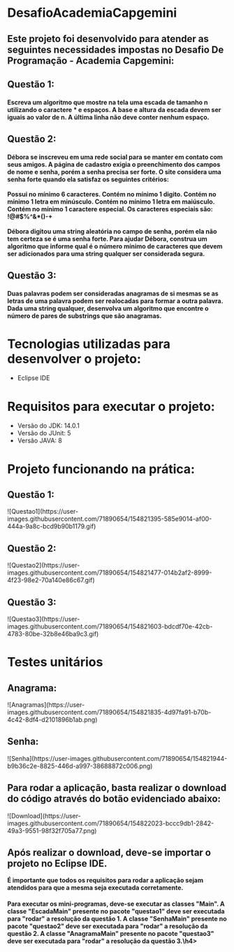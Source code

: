 # DesafioAcademiaCapgemini
 
<h2> Este projeto foi desenvolvido para atender as seguintes necessidades impostas no Desafio De Programação - Academia Capgemini: </h2>

<h2> Questão 1: </h2>
<h4> Escreva um algoritmo que mostre na tela uma escada de tamanho n utilizando o caractere * e espaços. A base e altura da escada devem ser iguais ao valor de n. A última linha não deve conter nenhum espaço. </h4>

<h2> Questão 2: </h2>
<h4> Débora se inscreveu em uma rede social para se manter em contato com seus amigos. A página de cadastro exigia o preenchimento dos campos de nome e senha, porém a senha precisa ser forte. O site considera uma senha forte quando ela satisfaz os seguintes critérios:
<br></br>
Possui no mínimo 6 caracteres. Contém no mínimo 1 digito. Contém no mínimo 1 letra em minúsculo. Contém no mínimo 1 letra em maiúsculo. Contém no mínimo 1 caractere especial. Os caracteres especiais são: !@#$%^&*()-+
<br></br>
Débora digitou uma string aleatória no campo de senha, porém ela não tem certeza se é uma senha forte. Para ajudar Débora, construa um algoritmo que informe qual é o número mínimo de caracteres que devem ser adicionados para uma string qualquer ser considerada segura.</h4>

<h2> Questão 3: </h2>
<h4> Duas palavras podem ser consideradas anagramas de si mesmas se as letras de uma palavra podem ser realocadas para formar a outra palavra. Dada uma string qualquer, desenvolva um algoritmo que encontre o número de pares de substrings que são anagramas. </h4>

<h1>Tecnologias utilizadas para desenvolver o projeto:</h1>

* Eclipse IDE

<h1>Requisitos para executar o projeto:</h1>

* Versão do JDK: 14.0.1 
* Versão do JUnit: 5
* Versão JAVA: 8

<h1>Projeto funcionando na prática:</h1>
<h2>Questão 1:</h2>
![Questao1](https://user-images.githubusercontent.com/71890654/154821395-585e9014-af00-444a-9a8c-bcd9b90b1179.gif)

<h2>Questão 2:</h2>
![Questao2](https://user-images.githubusercontent.com/71890654/154821477-014b2af2-8999-4f23-98e2-70a140e86c67.gif)

<h2>Questão 3:</h2>
![Questao3](https://user-images.githubusercontent.com/71890654/154821603-bdcdf70e-42cb-4783-80be-32b8e46ba9c3.gif)

<h1> Testes unitários </h1>
<h2>Anagrama:</h2>
![Anagramas](https://user-images.githubusercontent.com/71890654/154821835-4d97fa91-b70b-4c42-8df4-d2101896b1ab.png)

<h2>Senha:</h2>
![Senha](https://user-images.githubusercontent.com/71890654/154821944-b9b36c2e-8825-446d-a997-38688872c006.png)

<h2> Para rodar a aplicação, basta realizar o download do código através do botão evidenciado abaixo: </h2>
![Download](https://user-images.githubusercontent.com/71890654/154822023-bccc9db1-2842-49a3-9551-98f32f705a77.png)

<h2> Após realizar o download, deve-se importar o projeto no Eclipse IDE.</h2>
<b>É importante que todos os requisitos para rodar a aplicação sejam atendidos para que a mesma seja executada corretamente.</b>
<h4> Para executar os mini-programas, deve-se executar as classes "Main". A classe "EscadaMain" presente no pacote "questao1" deve ser executada para "rodar" a resolução da questão 1. A classe "SenhaMain" presente no pacote "questao2" deve ser executada para "rodar" a resolução da questão 2. A classe "AnagramaMain" presente no pacote "questao3" deve ser executada para "rodar" a resolução da questão 3.\h4>
